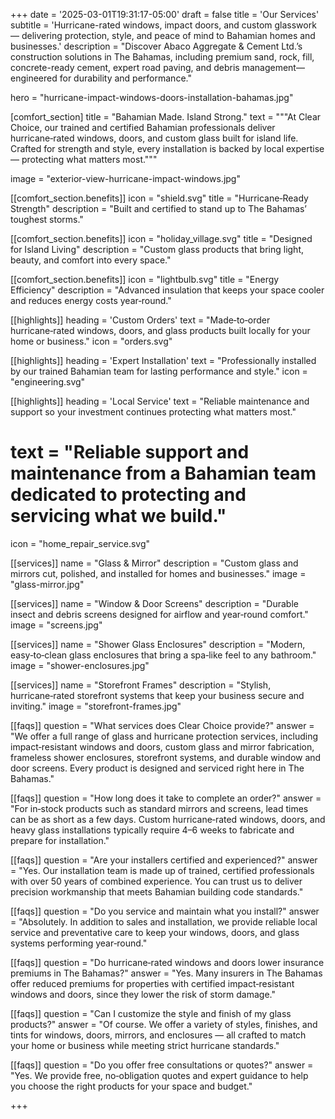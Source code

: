+++
date = '2025-03-01T19:31:17-05:00'
draft = false
title = 'Our Services'
subtitle = 'Hurricane-rated windows, impact doors, and custom glasswork — delivering protection, style, and peace of mind to Bahamian homes and businesses.'
description = "Discover Abaco Aggregate & Cement Ltd.’s construction solutions in The Bahamas, including premium sand, rock, fill, concrete-ready cement, expert road paving, and debris management—engineered for durability and performance."

hero = "hurricane-impact-windows-doors-installation-bahamas.jpg"


[comfort_section]
title = "Bahamian Made. Island Strong."
text = """At Clear Choice, our trained and certified Bahamian professionals deliver hurricane‑rated windows, doors, and custom glass built for island life. Crafted for strength and style, every installation is backed by local expertise — protecting what matters most."""

image = "exterior-view-hurricane-impact-windows.jpg"

[[comfort_section.benefits]]
icon = "shield.svg"
title = "Hurricane‑Ready Strength"
description = "Built and certified to stand up to The Bahamas’ toughest storms."

[[comfort_section.benefits]]
icon = "holiday_village.svg"
title = "Designed for Island Living"
description = "Custom glass products that bring light, beauty, and comfort into every space."

[[comfort_section.benefits]]
icon = "lightbulb.svg"
title = "Energy Efficiency"
description = "Advanced insulation that keeps your space cooler and reduces energy costs year‑round."

[[highlights]]
  heading = 'Custom Orders'
  text = "Made‑to‑order hurricane‑rated windows, doors, and glass products built locally for your home or business."
  icon = "orders.svg"

[[highlights]]
  heading = 'Expert Installation'
  text = "Professionally installed by our trained Bahamian team for lasting performance and style."
  icon = "engineering.svg"

[[highlights]]
  heading = 'Local Service'
  text = "Reliable maintenance and support so your investment continues protecting what matters most."
  # text = "Reliable support and maintenance from a Bahamian team dedicated to protecting and servicing what we build."
  icon = "home_repair_service.svg"

[[services]]
name = "Glass & Mirror"
description = "Custom glass and mirrors cut, polished, and installed for homes and businesses."
image = "glass-mirror.jpg"

[[services]]
name = "Window & Door Screens"
description = "Durable insect and debris screens designed for airflow and year‑round comfort."
image = "screens.jpg"

[[services]]
name = "Shower Glass Enclosures"
description = "Modern, easy‑to‑clean glass enclosures that bring a spa‑like feel to any bathroom."
image = "shower-enclosures.jpg"

[[services]]
name = "Storefront Frames"
description = "Stylish, hurricane‑rated storefront systems that keep your business secure and inviting."
image = "storefront-frames.jpg"

[[faqs]]
question = "What services does Clear Choice provide?"
answer = "We offer a full range of glass and hurricane protection services, including impact‑resistant windows and doors, custom glass and mirror fabrication, frameless shower enclosures, storefront systems, and durable window and door screens. Every product is designed and serviced right here in The Bahamas."

[[faqs]]
question = "How long does it take to complete an order?"
answer = "For in‑stock products such as standard mirrors and screens, lead times can be as short as a few days. Custom hurricane‑rated windows, doors, and heavy glass installations typically require 4–6 weeks to fabricate and prepare for installation."

[[faqs]]
question = "Are your installers certified and experienced?"
answer = "Yes. Our installation team is made up of trained, certified professionals with over 50 years of combined experience. You can trust us to deliver precision workmanship that meets Bahamian building code standards."

[[faqs]]
question = "Do you service and maintain what you install?"
answer = "Absolutely. In addition to sales and installation, we provide reliable local service and preventative care to keep your windows, doors, and glass systems performing year‑round."

[[faqs]]
question = "Do hurricane‑rated windows and doors lower insurance premiums in The Bahamas?"
answer = "Yes. Many insurers in The Bahamas offer reduced premiums for properties with certified impact‑resistant windows and doors, since they lower the risk of storm damage."

[[faqs]]
question = "Can I customize the style and finish of my glass products?"
answer = "Of course. We offer a variety of styles, finishes, and tints for windows, doors, mirrors, and enclosures — all crafted to match your home or business while meeting strict hurricane standards."

[[faqs]]
question = "Do you offer free consultations or quotes?"
answer = "Yes. We provide free, no‑obligation quotes and expert guidance to help you choose the right products for your space and budget."


+++

